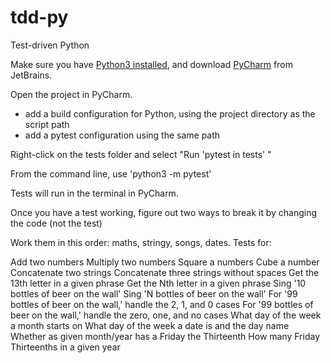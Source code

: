 # tdd-py
Test-driven Python

Make sure you have [Python3 installed](https://docs.python-guide.org/starting/install3/osx/), 
and download [PyCharm](https://www.jetbrains.com/pycharm/) from JetBrains.

Open the project in PyCharm.

* add a build configuration for Python, using the project directory as the script path
* add a pytest configuration using the same path

Right-click on the tests folder and select "Run 'pytest in tests' "

From the command line, use 'python3 -m pytest'

Tests will run in the terminal in PyCharm.

Once you have a test working, figure out two ways to break it by changing the code (not the test)

Work them in this order: maths, stringy, songs, dates.
Tests for:

Add two numbers
Multiply two numbers
Square a numbers
Cube a number
Concatenate two strings
Concatenate three strings without spaces
Get the 13th letter in a given phrase
Get the Nth letter in a given phrase
Sing '10 bottles of beer on the wall'
Sing 'N bottles of beer on the wall'
For '99 bottles of beer on the wall,' handle the 2, 1, and 0 cases
For '99 bottles of beer on the wall,' handle the zero, one, and no cases
What day of the week a month starts on
What day of the week a date is and the day name
Whether as given month/year has a Friday the Thirteenth
How many Friday Thirteenths in a given year
